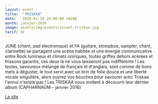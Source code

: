 ```yaml
---
layout: event
title:  "TRISKAA"
date:   2020-01-10 20:00:00 +0200
month: janvier-2020
image: assets/img/events/visuel-triskaa.jpg
tarif: 5€
---
```


JUNE (chant, pad électronique) et FA (guitare, stompbox, sampler, chant, clarinette) se partagent une scène habitée et une énergie communicative entre Rock lumineux et climats oniriques, toutes griffes dehors acérées et frissons garantis, ces deux là ne vous laisseront pas indifférents ! Les textes, savoureux mélange de français et d'anglais, sont comme de bons mets à déguster, le tout servi avec un brin de folie douce et une liberté vocale singulière, alors ouvrez vos bouches pour savourer avec Triskaa l'ennui n'existe pas ! Les TRISKAA nous invitent à découvrir leur dernier album (CAPHARNAÜM – janvier 2016)

[Le site](http://www.triskaa.com)
